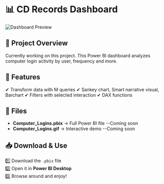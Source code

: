 # 📊 CD Records Dashboard

![Dashboard Preview](Computer_Logins_Preview.jpg)

## 📝 Project Overview
Currently working on this project. This Power BI dashboard analyzes computer login activity by user, frequency and more.

## 📌 Features
✔ Transform data with M queries
✔ Sankey chart, Smart narrative visual, Barchart
✔ Filters with selected interaction
✔ DAX functions

## 📂 Files
- **Computer_Logins.pbix** → Full Power BI file  --Coming soon
- **Computer_Logins.gif** → Interactive demo --Coming soon

## 📥 Download & Use
1️⃣ Download the `.pbix` file  
2️⃣ Open it in **Power BI Desktop**  
3️⃣ Browse around and enjoy!
 
